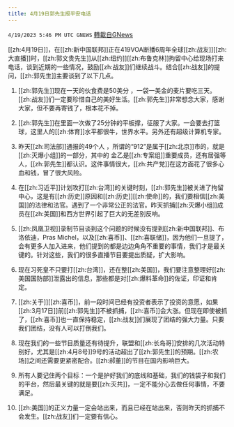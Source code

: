 ```yaml
---
title: 4月19日郭先生报平安电话
---
```

`4/19/2023 5:46 PM UTC GNEWS` [轉載自GNews](https://gnews.org/articles/1240242)

[[zh:4月19日]]，在[[zh:新中国联邦]]正在419VOA断播6周年全球[[zh:战友]][[zh:大直播]]时，[[zh:郭文贵先生]]从[[zh:纽约]][[zh:布鲁克林]]拘留中心给现场打来电话，谈到近期的一些情况，鼓励[[zh:战友]]们继续战斗。结合[[zh:战友]]的提问，[[zh:郭先生]]主要谈到了以下几点。

1. [[zh:郭先生]]现在一天的伙食费是50美分 ，一袋一美金的麦片要吃三天。[[zh:战友]]们一定要珍惜自己的美好生活。[[zh:郭先生]]非常想念大家，感谢大家，但不要再寄钱了，根本花不掉。

2. [[zh:郭先生]]在里面一次做了25分钟的平板撑，征服了大家。一会要去打篮球，这里人的[[zh:体育]]水平都很牛，世界水平。另外还有超级计算机专家。

3. 昨天[[zh:司法部]]通报的49个人 ，所谓的“912”是属于[[zh:北京]]市的，就是[[zh:灭爆小组]]的一部分，其中的 金乙是[[zh:专案组]]重要成员，还有居强等人，[[zh:郭先生]]都认识。这件事情很大，[[zh:共产党]]在这方面花了很多心血和钱，冒了很大风险。

4. 在[[zh:习近平]]计划攻打[[zh:台湾]]的关键时刻，[[zh:郭先生]]被关进了拘留中心，这是有[[zh:历史]]原因和[[zh:历史]][[zh:使命]]的，我们要相信[[zh:美国]]的法律和法官。遇到了一个非常公正的法官。昨天抓捕[[zh:灭爆小组]]成员在[[zh:美国]]和西方世界引起了巨大的无差别反响。

5. [[zh:凤凰卫视]]录制节目谈到这个问题的时候没有提到[[zh:新中国联邦]]、布洛依迪，Pras Michel，以及[[zh:喜币]]、[[zh:喜联储]]，因为他们一旦提了，会有更多人加入进来，他们提到的都是边边角角不重要的事情，我们才是最关键的。针对这些，我们的很多直播节目要提出质疑，扩大影响。

6. 现在习死皇不只要打[[zh:台湾]]，还在整[[zh:美国]]，我们要注意整理好[[zh:美国国防部]]泄露出的信息，那些都是对[[zh:爆料革命]]的佐证，印证和肯定。

7. [[zh:关于]][[zh:喜币]]，前一段时间已经有投资者表示了投资的意愿，如果[[zh:3月17日]]前[[zh:郭先生]]不被抓捕，[[zh:喜币]]会大涨。但现在即使被抓了，[[zh:喜币]]也一直保持稳定，[[zh:战友]]们展现了团结的强大力量。只要我们团结，没有人可以打倒我们。

8. 现在我们的一些节目质量还有待提升，联盟和[[zh:长岛哥]]安排的几次活动特别好，尤其是[[zh:4月8号]]9号的活动超出了[[zh:郭先生]]的预期。[[zh:农场]]之间还需要更紧密配合。[[zh:郝董]]的节目在国内影响巨大。

9.  所有人要记住两个目标：一个是护好我们的底线和基础，我们的钱袋子和我们的平台，然后最关键的就是要[[zh:灭共]]，一定不能分心去做任何事情，不要满足。

10.   [[zh:美国]]的正义力量一定会站出来，而且已经在站出来，否则昨天的抓捕不会发生。[[zh:战友]]们一定要有信心。
